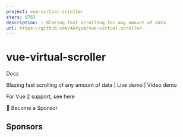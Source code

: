```yaml
---
project: vue-virtual-scroller
stars: 9763
description: ⚡️ Blazing fast scrolling for any amount of data
url: https://github.com/Akryum/vue-virtual-scroller
---
```


vue-virtual-scroller
====================

Docs

Blazing fast scrolling of any amount of data | Live demo | Video demo

For Vue 2 support, see here

💚️ Become a Sponsor

Sponsors
--------

